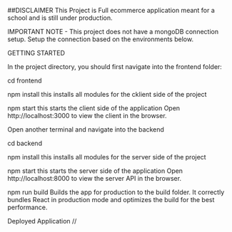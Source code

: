 ##DISCLAIMER This Project is Full ecommerce application meant for a school and is still under production.

IMPORTANT NOTE -
This project does not have a mongoDB connection setup. Setup the connection based on the environments below.


GETTING STARTED

In the project directory, you should first navigate into the frontend folder:

cd frontend

npm install
this installs all modules for the cklient side of the project

npm start
this starts the client side of the application
Open http://localhost:3000 to view the client in the browser.

Open another terminal and navigate into the backend

cd backend

npm install
this installs all modules for the server side of the project

npm start
this starts the server side of the application
Open http://localhost:8000 to view the server API in the browser.

npm run build
Builds the app for production to the build folder.
It correctly bundles React in production mode and optimizes the build for the best performance.

Deployed Application
//


